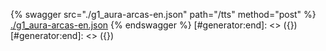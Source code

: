 [#generator:start]: <> ({ "template": "openapi" })
[#generator:start]: <> ({ "template": "openapi" })
{% swagger src="./g1_aura-arcas-en.json" path="/tts" method="post" %}
[./g1_aura-arcas-en.json](./g1_aura-arcas-en.json)
{% endswagger %}
[#generator:end]: <> ({})
[#generator:end]: <> ({})
